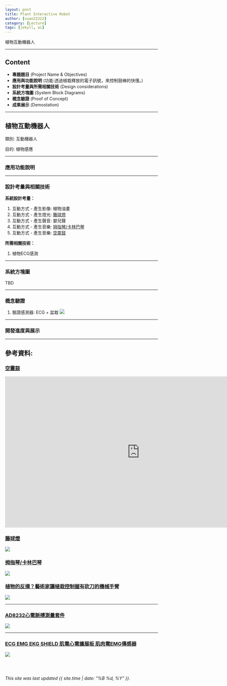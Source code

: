 ```yaml
---
layout: post
title: Plant Interactive Robot
author: [xuan22222]
category: [Lecture]
tags: [jekyll, ai]
---
```


植物互動機器人

---
## Content
* **專題題目** (Project Name & Objectives)
* **應用與功能說明** (功能:透過植栽釋放的電子訊號，來控制鼓棒的快慢。)
* **設計考量與所需相關技術** (Design considerations)
* **系統方塊圖** (System Block Diagrams)
* **概念驗證** (Proof of Concept)
* **成果展示** (Demostation)

---
## 植物互動機器人

類別: 互動機器人 <br>

目的: 植物感應 <br>

---
### 應用功能說明

---
### 設計考量與相關技術
**系統設計考量：**<br>
1. 互動方式 - 產生影像: 植物油畫
2. 互動方式 - 產生燈光: [籐球燈](https://www.ruten.com.tw/item/show?22011338130857)
3. 互動方式 - 產生聲音: 嬰兒聲
4. 互動方式 - 產生音樂: [拇指琴/卡林巴琴](https://www.ruten.com.tw/item/show?22040555968006)
5. 互動方式 - 產生音樂: [空靈鼓](https://www.ruten.com.tw/item/show?22233080228451)

**所需相關技術：**<br>
1. 植物ECG感測

---
### 系統方塊圖
TBD

---
### 概念驗證
1. 驗證感測器: ECG + 盆栽
![](https://gcs.rimg.com.tw/g1/f/ea/df/21735007993567_946.jpg)

---
### 開發進度與展示


---
## 參考資料:

### [空靈鼓](https://www.ruten.com.tw/item/show?22233080228451)
<iframe width="885" height="498" src="https://www.youtube.com/embed/s2KK1kNvm5A" title="空靈鼓～《天空之城》1小時無廣告音樂" frameborder="0" allow="accelerometer; autoplay; clipboard-write; encrypted-media; gyroscope; picture-in-picture; web-share" allowfullscreen></iframe>

### [籐球燈](https://www.ruten.com.tw/item/show?22011338130857)
![](https://gcs.rimg.com.tw/g1/2/41/a9/22011338130857_504.jpg)

### [拇指琴/卡林巴琴](https://www.ruten.com.tw/item/show?22040555968006)
![](https://gcs.rimg.com.tw/g2/3/66/06/22040555968006_595.jpg)

### [植物的反撲？藝術家讓植栽控制握有砍刀的機械手臂](https://www.inside.com.tw/article/29190-david-bowen-plant-machete)
![](https://bucket-img.tnlmedia.com/cabinet/files/consoles/1/teams/1/2022/10/obydgBehbWnS8zBugUisQ1OhrtG2VF2CSk0KZIIY.png?auto=compress&fit=max&w=730)

---
### [AD8232心電脈搏測量套件](https://www.ruten.com.tw/item/show?21735007993567)
![](https://gcs.rimg.com.tw/g1/f/ea/df/21735007993567_946.jpg)

---
### [ECG EMG EKG SHIELD 肌電心電擴展板 肌肉電EMG傳感器](https://www.ruten.com.tw/item/show?22025708084200)
![](https://gcs.rimg.com.tw/g2/a/73/e8/22025708084200_750.jpg)


<br />
<br />

*This site was last updated {{ site.time | date: "%B %d, %Y" }}.*

